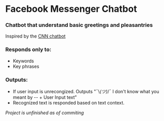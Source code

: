 # Facebook Messenger Chatbot
### Chatbot that understand basic greetings and pleasantries

Inspired by the [CNN chatbot](https://www.facebook.com/cnn/)

### Responds only to: 

* Keywords
* Key phrases

### Outputs:

* If user input is unrecongized. Outputs "¯\\_(ツ)_/¯   I don't know what you meant by -- + User Input text"
* Recognized text is responded based on text context. 

_Project is unfinished as of commiting_
